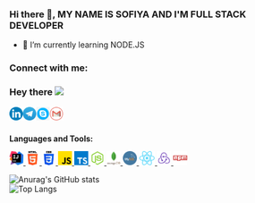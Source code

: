 ### Hi there 👋, MY NAME IS SOFIYA AND I'M FULL STACK DEVELOPER

- 🌱 I’m currently learning NODE.JS
<!--
**SofiyaYehorova/SofiyaYehorova** is a ✨ _special_ ✨ repository because its `README.md` (this file) appears on your GitHub profile.

Here are some ideas to get you started:

- 🔭 I’m currently working on ...

- 👯 I’m looking to collaborate on ...
- 🤔 I’m looking for help with ...
- 💬 Ask me about ...
- 📫 How to reach me: ...
- 😄 Pronouns: ...
- ⚡ Fun fact: ...
-->
### Connect with me:
### Hey there <img src="https://media.giphy.com/media/hvRJCLFzcasrR4ia7z/giphy.gif" height="25">
<a href=https://www.linkedin.com/in/sofiya-yehorova-125700216/>
  <img align="left" alt="Linkdin" width="24px" src="https://github.com/SofiyaYehorova/icons/blob/master/contacts/linkedin.png" />
</a>
<a href="https://t.me/@SofiyaYehorova">
  <img align="left" alt="Telegram" width="24px" src="https://github.com/SofiyaYehorova/icons/blob/master/contacts/telegram.jpeg" />
</a>

[//]: # (<a href="https://www.facebook.com/sofiya.yehorova">)

[//]: # (  <img align="left" alt="Facebook" width="24px" src="https://github.com/SofiyaYehorova/icons/blob/main/facebook.png" />)

[//]: # (</a>)
[//]: # ("Link text":skype:<sofiya-yehorova>)

[//]: # ("Link text":sip:<sofiya-yehorova>)
<a href="sofiya-yehorova">
  <img title="sofiya-yehorova" align="left" alt="Skype" width="24px" src="https://github.com/SofiyaYehorova/icons/blob/master/contacts/skype.png" />
</a>
<a href="mailto:yehorova66@gmail.com">
  <img align="left" alt="Mail" width="24px" src="https://github.com/SofiyaYehorova/icons/blob/master/contacts/gmail1.png" />
</a>

<br />
<br />

**Languages and Tools:**

<a href="https://github.com/SofiyaYehorova/icons/blob/master/skills/intellig.jpeg">
<img height="25" title="IntelliJIDEA" src="https://github.com/SofiyaYehorova/icons/blob/master/skills/intellig.jpeg">
</a>
<a href="https://github.com/SofiyaYehorova/icons/blob/master/skills/html.png">
<img height="25" title="HTML5" src="https://github.com/SofiyaYehorova/icons/blob/master/skills/html.png">
</a>
<a href="https://github.com/SofiyaYehorova/icons/blob/master/skills/css.png">
<img height="25" title="CSS" src="https://github.com/SofiyaYehorova/icons/blob/master/skills/css.png">
</a>
<a href="https://github.com/SofiyaYehorova/icons/blob/master/skills/js.png">
  <img height="25" title="JavaScript" src="https://github.com/SofiyaYehorova/icons/blob/master/skills/js.png">
</a>
<a href="https://github.com/SofiyaYehorova/icons/blob/master/skills/ts.png">
  <img height="25" title="TypeScript" src="https://github.com/SofiyaYehorova/icons/blob/master/skills/ts.png">
</a>
<a href="https://github.com/SofiyaYehorova/icons/blob/master/skills/nodejs.png">
  <img height="25" title="NodeJs" src="https://github.com/SofiyaYehorova/icons/blob/master/skills/nodejs.png">
</a>
<a href="https://github.com/SofiyaYehorova/icons/blob/master/skills/mongo.png">
  <img height="25" title="MongoDB" src="https://github.com/SofiyaYehorova/icons/blob/master/skills/mongo.png">
</a>
<a href="https://github.com/SofiyaYehorova/icons/blob/master/skills/mySQL.png">
  <img height="25" title="MySQL" src="https://github.com/SofiyaYehorova/icons/blob/master/skills/mySQL.png">
</a>
<a href="https://github.com/SofiyaYehorova/icons/blob/master/skills/react.png">
  <img height="25" title="React" src="https://github.com/SofiyaYehorova/icons/blob/master/skills/react.png">
</a>
<a href="https://github.com/SofiyaYehorova/icons/blob/master/skills/redux.png">
  <img height="25" title="Redux" src="https://github.com/SofiyaYehorova/icons/blob/master/skills/redux.png">
</a>
<a href="https://github.com/SofiyaYehorova/icons/blob/master/skills/npm.png">
  <img height="25" title="npm" src="https://github.com/SofiyaYehorova/icons/blob/master/skills/npm.png">
</a>

<br/>


![Anurag's GitHub stats](https://github-readme-stats.vercel.app/api?username=SofiyaYehorova)
<br/>
![Top Langs](https://github-readme-stats.vercel.app/api/top-langs/?username=SofiyaYehorova)

[//]: # (<a href="https://github.com/feden2906/icons/blob/main/skils/NodeJS.png">)

[//]: # (<!-- <a href="https://github.com/SofiyaYehorova/icons/blob/master/skills/VisualStudioCode.png">)

[//]: # (  <img height="25" title="VSC" src="https://github.com/SofiyaYehorova/icons/blob/master/skills/VisualStudioCode.png">)

[//]: # (</a> -->)
[//]: # (  <img height="25" title="NestJs" src="https://github.com/feden2906/icons/blob/main/skils/nestjs.png">)

[//]: # (</a>)


[//]: # (<a href="https://github.com/SofiyaYehorova/icons/blob/main/skils/docker.png">)

[//]: # (  <img height="25" title="Docker" src="https://github.com/SofiyaYehorova/icons/blob/main/skils/docker.png">)

[//]: # (</a>)


[//]: # (<a href="https://github.com/feden2906/icons/blob/main/skils/Angular.png">)

[//]: # (  <img height="25" title="Angular" src="https://github.com/feden2906/icons/blob/main/skils/Angular.png">)

[//]: # (</a>)
[//]: # (<a href="https://github.com/SofiyaYehorova/icons/blob/main/skils/Vue.png">)

[//]: # (  <img height="25" title="Vue" src="https://github.com/SofiyaYehorova/icons/blob/main/skils/Vue.png">)

[//]: # (</a>)
[//]: # (<a href="https://github.com/feden2906/icons/blob/main/skils/yarn.png">)

[//]: # (  <img height="25" title="yarn" src="https://github.com/feden2906/icons/blob/main/skils/yarn.png">)

[//]: # (</a>)


[//]: # (<br />)

[//]: # (<br />)

[//]: # (**Activity for the last week :**)

[//]: # ()
[//]: # (<div> )

[//]: # (  <img align="right" width="310px" src="https://github-readme-stats.vercel.app/api?username=SofiyaYehorova&show_icons=true" alt="myGitStats" > )

[//]: # (</div>)

[//]: # ()
[//]: # ()
[//]: # (<!--START_SECTION:waka-->)

[//]: # ()
[//]: # (```text)

[//]: # (TypeScript       28 hrs 31 mins  █████████████████████▒░░░   85.27 %)

[//]: # (JSON             1 hr 53 mins    █▒░░░░░░░░░░░░░░░░░░░░░░░   05.67 %)

[//]: # (JavaScript       1 hr 43 mins    █▒░░░░░░░░░░░░░░░░░░░░░░░   05.18 %)

[//]: # (HTML             26 mins         ▒░░░░░░░░░░░░░░░░░░░░░░░░   01.34 %)

[//]: # (Bash             24 mins         ▒░░░░░░░░░░░░░░░░░░░░░░░░   01.21 %)

[//]: # (Text             21 mins         ▒░░░░░░░░░░░░░░░░░░░░░░░░   01.07 %)

[//]: # (```)

[//]: # ()
[//]: # (<!--END_SECTION:waka-->)
